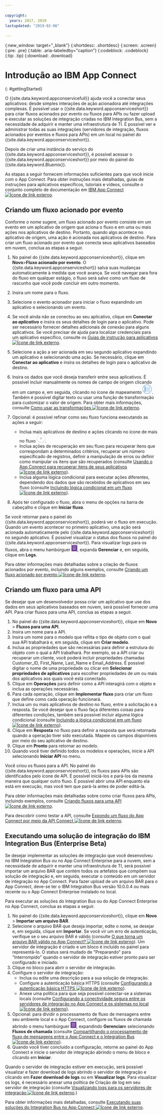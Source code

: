 ```yaml
---

copyright:
  years: 2017, 2019
lastupdated: "2019-02-06"

---
```


{:new_window: target="_blank"}
{:shortdesc: .shortdesc}
{:screen: .screen}
{:pre: .pre}
{:table: .aria-labeledby="caption"}
{:codeblock: .codeblock}
{:tip: .tip} 
{:download: .download}


# Introdução ao IBM App Connect
{: #gettingStarted}

O {{site.data.keyword.appconservicefull}} ajuda você a conectar seus aplicativos: desde simples interações
de ação acionadora até integrações complexas. É possível usar o {{site.data.keyword.appconserviceshort}} para
criar fluxos acionados por evento ou fluxos para APIs ou fazer upload e executar as soluções de integração criadas no IBM Integration Bus, sem a necessidade de adquirir
e manter uma infraestrutura de TI.  É possível ver e administrar todas as suas integrações (servidores de integração,
fluxos acionados por eventos e fluxos para APIs) em um local no painel do {{site.data.keyword.appconserviceshort}}. 

Depois de criar uma instância do serviço do {{site.data.keyword.appconserviceshort}}, é possível acessar o
{{site.data.keyword.appconserviceshort}} por meio do painel do {{site.data.keyword.Bluemix}}.

As etapas a seguir fornecem informações suficientes para que você inicie com o App Connect. Para obter
instruções mais detalhadas, guias de instruções para aplicativos específicos, tutoriais e vídeos, consulte o conjunto
completo de documentação em [IBM App Connect
![Ícone de link externo](../../icons/launch-glyph.svg "Ícone de link externo")](https://developer.ibm.com/integration/docs/app-connect/).

## Criando um fluxo acionado por evento

Conforme o nome sugere, um fluxo acionado por evento consiste em um evento em um aplicativo de origem que aciona o fluxo e em uma ou mais ações nos aplicativos de destino. Portanto, quando algo acontece no aplicativo de origem, uma ação é acionada nos aplicativos de destino. Para criar um fluxo acionado por evento que conecta seus aplicativos baseados em nuvem, conclua as etapas a seguir.
1.  No painel do {{site.data.keyword.appconserviceshort}}, clique em **Novo**>**Fluxo acionado por evento**. O {{site.data.keyword.appconserviceshort}} salva suas mudanças automaticamente à medida que você avança. Se você navegar para fora do fluxo em qualquer estágio, o fluxo será salvo como um fluxo de rascunho que você pode concluir em outro momento.
1.  Insira um nome para o fluxo.
1.  Selecione o evento acionador para iniciar o fluxo expandindo um aplicativo e selecionando um evento.
1.  Se você ainda não se conectou ao seu aplicativo, clique em **Conectar ao _aplicativo_** e insira os seus detalhes de login para o aplicativo.     Pode ser necessário fornecer detalhes adicionais de conexão para alguns aplicativos. Se você precisar de ajuda para localizar credenciais para um aplicativo específico, consulte os [Guias de instrução para aplicativos ![Ícone de link externo](../../icons/launch-glyph.svg "Ícone de link externo")](https://developer.ibm.com/integration/docs/app-connect/how-to-guides-for-apps/).
1.  Selecione a ação a ser acionada em seu segundo aplicativo expandindo um aplicativo e selecionando uma ação. Se necessário, clique em **Conectar ao aplicativo** e insira os detalhes de login para o aplicativo de destino.
1. Insira os dados que você deseja transferir entre seus aplicativos.  É possível incluir manualmente os nomes de campo de origem clicando em um campo e, em seguida, clicando no ícone de mapeamento ![Ícone de mapeamento](/images/MappingIcon.jpg). Também é possível digitar texto ou usar uma função de transformação para customizar o valor de origem. Para obter mais informações, consulte [Como usar as transformações ![Ícone de link externo](../../icons/launch-glyph.svg "Ícone de link externo")](https://developer.ibm.com/integration/docs/app-connect/faq/#faq_transforms).
1. Opcional: é possível refinar como seu fluxo funciona executando as ações a seguir:
    * Inclua mais aplicativos de destino e ações clicando no ícone de mais no fluxo ![Ícone Incluir um aplicativo](/images/AddApp.jpg).
    * Inclua ações de recuperação em seu fluxo para recuperar itens que correspondam a determinados critérios, recuperar um número especificado de registros, definir a manipulação de erros ou definir como manipular os itens que são recuperados (consulte [Usando o App Connect para recuperar itens de seus aplicativos ![Ícone de link externo](../../icons/launch-glyph.svg "Ícone de link externo")](https://developer.ibm.com/integration/docs/app-connect/tutorials-for-ibm-app-connect/using-ibm-app-connect-retrieve-items-applications/)).
    * Inclua alguma lógica condicional para executar ações diferentes, dependendo dos dados que são recebidos de aplicativos em seu fluxo (consulte [Incluindo lógica condicional em um fluxo ![Ícone de link externo](../../icons/launch-glyph.svg "Ícone de link externo")](https://developer.ibm.com/integration/docs/app-connect/tutorials-for-ibm-app-connect/adding-conditional-logic-flow/)).

1. Após ter configurado o fluxo, abra o menu de opções na barra de cabeçalho e clique em **Iniciar fluxo**.

Se você retornar para o painel do {{site.data.keyword.appconserviceshort}}, poderá ver o fluxo em execução. Quando um evento acontecer no primeiro aplicativo, uma ação será acionada automaticamente pelo {{site.data.keyword.appconserviceshort}} no segundo aplicativo. É possível visualizar o status dos fluxos no painel do {{site.data.keyword.appconserviceshort}}. Para visualizar logs para os fluxos, abra o menu hambúrguer ![Ícone do menu hambúrguer](/images/HamburgerMenuSm.jpg), expanda **Gerenciar** e, em seguida, clique em **Logs**.

Para obter informações mais detalhadas sobre a criação de fluxos acionados por evento, incluindo alguns exemplos, consulte [Criando um fluxo acionado por evento ![Ícone de link externo](../../icons/launch-glyph.svg "Ícone de link externo")](https://developer.ibm.com/integration/docs/app-connect/tutorials-for-ibm-app-connect/creating-event-driven-flow/).

## Criando um fluxo para uma API

Se desejar que um desenvolvedor possa criar um aplicativo que use dos dados em seus aplicativos baseados em nuvem, será possível fornecer uma API. Para criar fluxos para uma API, conclua as etapas a seguir.
1. No painel do {{site.data.keyword.appconserviceshort}}, clique em **Novo** > **Fluxos para uma API**.
1. Insira um nome para a API.
1. Insira um nome para o modelo que reflita o tipo de objeto com o qual sua API trabalhará e, em seguida, clique em **Criar modelo**.
1. Inclua as propriedades que são necessárias para definir a estrutura do objeto com o qual a API trabalhará. Por exemplo, se a API criar ou recuperar um cliente, você poderá incluir propriedades chamadas Customer_ID, First_Name, Last_Name e Email_Address. É possível digitar o nome de uma propriedade ou clicar em **Selecionar propriedades de aplicativos** para escolher propriedades de um ou mais dos aplicativos aos quais você está conectado.
1. Clique em **Operações** para definir como a API interagirá com o objeto e inclua as operações necessárias. 
1. Para cada operação, clique em **Implementar fluxo** para criar um fluxo que define como cada operação funcionará. 
1. Inclua um ou mais aplicativos de destino no fluxo, entre a solicitação e a resposta. Se você desejar que o fluxo faça diferentes coisas para diferentes condições, também será possível incluir alguma lógica condicional (consulte [Incluindo a lógica condicional em um fluxo ![Ícone de link externo](../../icons/launch-glyph.svg "Ícone de link externo")](https://developer.ibm.com/integration/docs/app-connect/tutorials-for-ibm-app-connect/adding-conditional-logic-flow/)).
1. Clique em **Resposta** no fluxo para definir a resposta que será retornada quando a operação tiver sido executada. Mapeie os campos disponíveis por meio do seu aplicativo de destino. 
1. Clique em **Pronto** para retornar ao modelo.
1. Quando você tiver definido todos os modelos e operações, inicie a API selecionando **Iniciar API** no menu. 

Você criou os fluxos para a API. No painel do {{site.data.keyword.appconserviceshort}}, os fluxos para APIs são identificados pelo ícone de API. É possível iniciá-los e pará-los da mesma maneira que qualquer outro fluxo. É possível abrir uma API enquanto ela está em execução, mas você tem que pará-la antes de poder editá-la.

Para obter informações mais detalhadas sobre como criar fluxos para APIs, incluindo exemplos, consulte [Criando fluxos para uma API ![Ícone de link externo](../../icons/launch-glyph.svg "Ícone de link externo")](https://developer.ibm.com/integration/docs/app-connect/tutorials-for-ibm-app-connect/creating-flows-api/).

Para descobrir como testar a API, consulte [Expondo um fluxo do App Connect por meio da API Connect ![Ícone de link externo](../../icons/launch-glyph.svg "Ícone de link externo")](https://developer.ibm.com/integration/blog/2017/08/29/exposing-app-connect-flow-api-connect/).


## Executando uma solução de integração do IBM Integration Bus (Enterprise Beta)

Se desejar implementar as soluções de integração que você desenvolveu no IBM Integration Bus ou no App Connect Enterprise para a nuvem, sem a necessidade de adquirir e manter uma infraestrutura de TI, será possível importar um arquivo BAR que contém todos os artefatos que compõem sua solução de integração e, em seguida, executar o conteúdo em um servidor de integração no App Connect. Para fazer upload de um arquivo BAR para o App Connect, deve-se ter o IBM Integration Bus versão 10.0.0.4 ou mais recente ou o App Connect Enterprise instalado no local.

Para executar as soluções do Integration Bus ou do App Connect Enterprise no App Connect, conclua as etapas a seguir.
1. No painel do {{site.data.keyword.appconserviceshort}}, clique em **Novo** > **Importar um arquivo BAR**.
1. Selecione o arquivo BAR que deseja importar, edite o nome, se desejar e, em seguida, clique em **Importar**. Se você vir um erro de autenticação, verifique se o seu arquivo BAR é válido (consulte [O que torna um arquivo BAR válido no App Connect? ![Ícone de link externo](../../icons/launch-glyph.svg "Ícone de link externo")](https://developer.ibm.com/integration/docs/app-connect/tutorials-for-ibm-app-connect/running-your-ibm-integration-bus-solutions-in-ibm-app-connect-enterprise-beta-plan/what-makes-a-bar-file-valid-for-app-connect-app-connect-enterprise-beta)). Um servidor de integração é criado e um bloco é incluído no painel para representá-lo. O status será mudado de "Preparando" para "Interrompido" quando o servidor de integração estiver pronto para ser configurado e iniciado. 
1. Clique no bloco para abrir o servidor de integração.
1. Configure o servidor de integração:
    * Inclua ou edite uma descrição para a sua solução de integração.
    * Configure a autenticação básica HTTPS (consulte [Configurando a autenticação básica HTTPS ![Ícone de link externo](../../icons/launch-glyph.svg "Ícone de link externo")](https://developer.ibm.com/integration/docs/app-connect/tutorials-for-ibm-app-connect/running-your-ibm-integration-bus-solutions-in-ibm-app-connect-enterprise-beta-plan/configuring-https-basic-authentication-app-connect-enterprise-beta)).
    * Anexe uma política para que seja possível conectar-se a sistemas locais (consulte [Configurando a conectividade segura entre os servidores de integração no App Connect e os sistemas no local ![Ícone de link externo](../../icons/launch-glyph.svg "Ícone de link externo")](https://developer.ibm.com/integration/docs/app-connect/tutorials-for-ibm-app-connect/running-your-ibm-integration-bus-solutions-in-ibm-app-connect-enterprise-beta-plan/configuring-secure-connectivity-between-integration-servers-on-app-connect-and-on-premises-systems-app-connect-enterprise-beta)).
1. Opcional: para dividir o processamento de fluxo de mensagens entre seu ambiente local e o App Connect, configure os fluxos de chamada abrindo o menu hambúrguer ![Ícone do menu hambúrger](/images/HamburgerMenuSm.jpg), expandindo **Gerenciar**e selecionando **Fluxos de chamada** (consulte [Compartilhando o processamento de fluxo de mensagens entre o App Connect e o Integration Bus ![Ícone de link externo](../../icons/launch-glyph.svg "Ícone de link externo")](https://developer.ibm.com/integration/docs/app-connect/tutorials-for-ibm-app-connect/running-your-ibm-integration-bus-solutions-in-ibm-app-connect-enterprise-beta-plan/sharing-message-flow-processing-between-app-connect-and-integration-bus-app-connect-enterprise-beta)).
1. Quando você tiver concluído a configuração, retorne ao painel do App Connect e inicie o servidor de integração abrindo o menu de bloco e clicando em **Iniciar**.

Quando o servidor de integração estiver em execução, será possível visualizar e fazer download de logs abrindo o servidor de integração e clicando em **Fazer download de logs** ou em **Visualizar logs**. Para visualizar os logs, é necessário anexar uma política de Criação de log em seu servidor de integração (consulte [Visualizando logs para os servidores de integração ![Ícone de link externo](../../icons/launch-glyph.svg "Ícone de link externo")](https://developer.ibm.com/integration/docs/app-connect/tutorials-for-ibm-app-connect/running-your-ibm-integration-bus-solutions-in-ibm-app-connect-enterprise-beta-plan/viewing-logs-for-your-integration-servers-in-app-connect-enterprise-beta).)

Para obter informações mais detalhadas, consulte [Executando suas soluções do Integration Bus no App Connect ![Ícone de link externo](../../icons/launch-glyph.svg "Ícone de link externo")](https://developer.ibm.com/integration/docs/app-connect/tutorials-for-ibm-app-connect/running-your-ibm-integration-bus-solutions-in-ibm-app-connect-enterprise-beta-plan).
